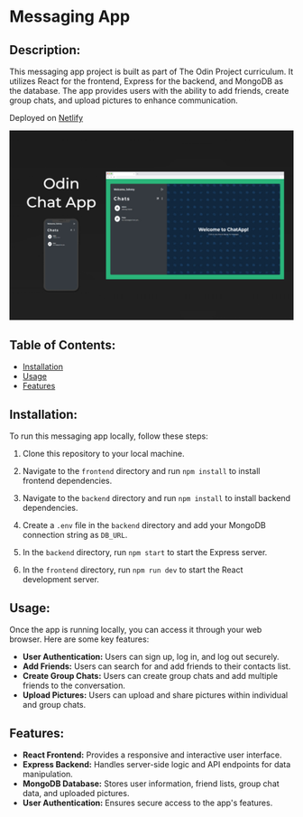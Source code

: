# Messaging App

## Description:

This messaging app project is built as part of The Odin Project curriculum. It utilizes React for the frontend, Express for the backend, and MongoDB as the database. The app provides users with the ability to add friends, create group chats, and upload pictures to enhance communication.

Deployed on [Netlify](https://messaging-app-odin.netlify.app/)

![website snapshot](https://raw.githubusercontent.com/Extraterra1/Messaging-App/main/website-snapshot.png)

## Table of Contents:

- [Installation](https://github.com/Extraterra1/Messaging-App#installation)
- [Usage](https://github.com/Extraterra1/Messaging-App#usage)
- [Features](https://github.com/Extraterra1/Messaging-App#features)

## Installation:

To run this messaging app locally, follow these steps:

1.  Clone this repository to your local machine.
2.  Navigate to the `frontend` directory and run `npm install` to install frontend dependencies.
3.  Navigate to the `backend` directory and run `npm install` to install backend dependencies.

4.  Create a `.env` file in the `backend` directory and add your MongoDB connection string as `DB_URL`.
5.  In the `backend` directory, run `npm start` to start the Express server.
6.  In the `frontend` directory, run `npm run dev` to start the React development server.

## Usage:

Once the app is running locally, you can access it through your web browser. Here are some key features:

- **User Authentication:** Users can sign up, log in, and log out securely.
- **Add Friends:** Users can search for and add friends to their contacts list.
- **Create Group Chats:** Users can create group chats and add multiple friends to the conversation.
- **Upload Pictures:** Users can upload and share pictures within individual and group chats.

## Features:

- **React Frontend:** Provides a responsive and interactive user interface.
- **Express Backend:** Handles server-side logic and API endpoints for data manipulation.
- **MongoDB Database:** Stores user information, friend lists, group chat data, and uploaded pictures.
- **User Authentication:** Ensures secure access to the app's features.
